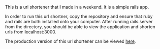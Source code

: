 This is a url shortener that I made in a weekend. It is a simple rails app.

In order to run this url shortner, copy the repository and ensure that ruby and rails are both installed onto your computer. After running rails server from the directory, you should be able to view the application and shorten urls from localhost:3000.

The production version of this url shortener can be viewed [here](https://obscure-stream-6430.herokuapp.com/).
